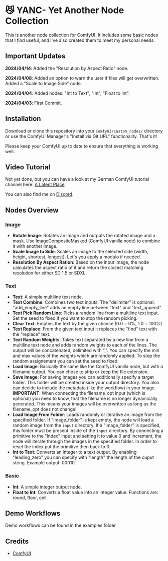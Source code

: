 # :smirk_cat: YANC- Yet Another Node Collection

This is another node collection for ComfyUI. It includes some basic nodes that I find useful, and I've also created them to meet my personal needs.

## Important Updates

**2024/04/14**: Added the "Resolution by Aspect Ratio" node.

**2024/04/08**: Added an option to warn the user if files will get overwritten. Added a "Scale to Image Side" node.

**2024/04/04**: Added nodes: "Int to Text", "Int", "Float to Int".

**2024/04/03**: First Commit.

## Installation

Download or clone this repository into your `ComfyUI/custom_nodes/` directory or use the ComfyUI Manager's "Install via Git URL" functionality.  That's it!

Please keep your ComfyUI up to date to ensure that everything is working well.

## Video Tutorial

Not yet done, but you can have a look at my German ComfyUI tutorial channel here: [A Latent Place][youtubelink]

You can also find me on [Discord][discordlink].

## Nodes Overview

### Image
- **Rotate Image**: Rotates an image and outputs the rotated image and a mask. Use ImageCompositeMasked (ComfyUI vanilla node) to combine it with another image.
- **Scale Image to Side**: Scales an image to the selected side (width, height, shortest, longest). Let's you apply a modulo if needed.
- **Resolution By Aspect Ration**: Based on the input image, the node calculates the aspect ratio of it and return the closest matching resolution for either SD 1.5 or SDXL.

### Text
- **Text**: A simple multiline text node.
- **Text Combine**: Combines two text inputs. The "delimiter" is optional. "add_empty_line" adds an empty line between "text" and "text_append".
- **Text Pick Random Line**: Picks a random line from a multiline text input. Set the seed to fixed if you want to stop the random picking.
- **Clear Text**: Empties the text by the given chance (0.0 = 0%, 1.0 = 100%)
- **Text Replace**: From the given text input it replaces the "find" text with the "replace" text.
- **Text Random Weights**: Takes text separated by a new line from a multiline text node and adds random weights to each of the lines. The output will be concatenated, delimited with ",". You can specify the min and max values of the weights which are randomly applied. To stop the random assignement you can set the seed to fixed.
- **Load Image**: Basically the same like the ComfyUI vanilla node, but with a filename output. You can chose to strip or keep the file extension.
- **Save Image**: For saving images you can additionally specify a target folder. This folder will be created inside your output directory. You also can decide to include the metadata (like the workflow) in your image. **IMPORTANT**: When connecting the filename_opt input (which is optional) you need to know, that the filename is no longer dynamically generated. This means your images will be overwritten as long as the filename_opt does not change!
- **Load Image From Folder**: Loads randomly or iterative an image from the specified folder. If "image_folder" is kept empty, the node will load a random image from the `input` directory. If a "image_folder" is specified, this folder must be present inside of the `input` directory. By connecting a primitive to the "index" input and setting it to value 0 and increment, the node will iterate through the images in the specified folder. In order to reset the index put the primitive then back to 0.
- **Int to Text**: Converts an integer to a text output. By enabling "leading_zero" you can specify with "length" the length of the ouput string. Example output: 00010.

### Basic
- **Int**: A simple integer output node.
- **Float to Int**: Converts a float value into an integer value. Functions are: round, floor, ceil.

## Demo Workflows

Demo workflows can be found in the examples folder.

## Credits

- [ComfyUI][comfyuilink]


[youtubelink]: https://youtube.com/@alatentplace
[discordlink]: https://discord.gg/WWsZSnWr89
[comfyuilink]: https://github.com/comfyanonymous/ComfyUI
